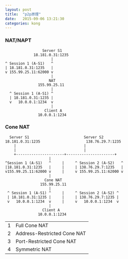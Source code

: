 ```yaml
---
layout: post
title:  "p2p原理"
date:   2015-09-06 13:21:30
categories: kong
---
```


### NAT/NAPT

```
                 Server S1                 
             18.181.0.31:1235                 
                     |
^ Session 1 (A-S1)   ^
| 18.181.0.31:1235   |
v 155.99.25.11:62000 v   
                     |
                    NAT
               155.99.25.11
                     |
  ^ Session 1 (A-S1) ^
  | 18.181.0.31:1235 |
  v   10.0.0.1:1234  v
                     |
                  Client A
               10.0.0.1:1234
```

### Cone NAT
```
  Server S1                         Server S2
18.181.0.31:1235                     138.76.29.7:1235
    |                               |
    |                               |
    +----------------------+----------------------+
                    |
^Session 1 (A-S1)   ^     |     ^ Session 2 (A-S2)   ^
|18.181.0.31:1235   |     |     | 138.76.29.7:1235   |
v155.99.25.11:62000 v     |     v 155.99.25.11:62000 v
                    |
                  Cone NAT
                155.99.25.11
                    |
 ^ Session 1 (A-S1) ^     |     ^ Session 2 (A-S2) ^
 | 18.181.0.31:1235 |     |     | 138.76.29.7:1235 |
 v   10.0.0.1:1234  v     |     v   10.0.0.1:1234  v
                    |
                 Client A
               10.0.0.1:1234
```

|    |                             |
|:---|:----------------------------|
| 1  | Full Cone NAT               |
| 2  | Address-Restricted Cone NAT |
| 3  | Port-Restricted Cone NAT    |
| 4  | Symmetric NAT               |

